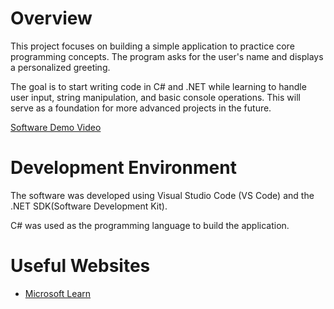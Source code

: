 # Overview

This project focuses on building a simple application to practice core programming concepts. The program asks for the user's name and displays a personalized greeting.

The goal is to start writing code in C# and .NET while learning to handle user input, string manipulation, and basic console operations. This will serve as a foundation for more advanced projects in the future.

[Software Demo Video](http://youtube.link.goes.here)

# Development Environment

The software was developed using Visual Studio Code (VS Code) and the .NET SDK(Software Development Kit).

C# was used as the programming language to build the application.

# Useful Websites

- [Microsoft Learn](https://learn.microsoft.com/en-us/dotnet/core/tutorials/with-visual-studio-code)
